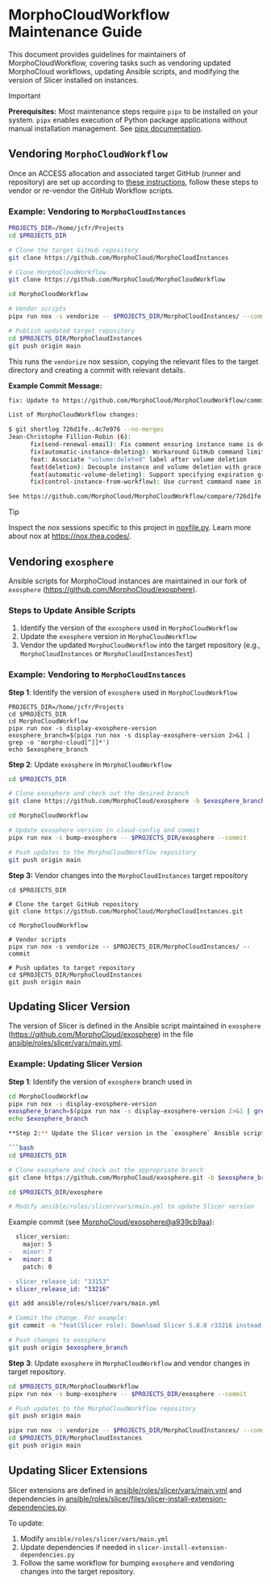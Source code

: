 # MorphoCloudWorkflow Maintenance Guide

This document provides guidelines for maintainers of MorphoCloudWorkflow,
covering tasks such as vendoring updated MorphoCloud workflows, updating Ansible
scripts, and modifying the version of Slicer installed on instances.

> [!IMPORTANT]
>
> **Prerequisites:** Most maintenance steps require `pipx` to be installed on
> your system. `pipx` enables execution of Python package applications without
> manual installation management. See
> [pipx documentation](https://pipx.pypa.io/).

## Vendoring `MorphoCloudWorkflow`

Once an ACCESS allocation and associated target GitHub (runner and repository)
are set up according to
[these instructions](https://github.com/MorphoCloud/MorphoCloudWorkflow/blob/main/README.md),
follow these steps to vendor or re-vendor the GitHub Workflow scripts.

### Example: Vendoring to `MorphoCloudInstances`

```bash
PROJECTS_DIR=/home/jcfr/Projects
cd $PROJECTS_DIR

# Clone the target GitHub repository
git clone https://github.com/MorphoCloud/MorphoCloudInstances

# Clone MorphoCloudWorkflow
git clone https://github.com/MorphoCloud/MorphoCloudWorkflow

cd MorphoCloudWorkflow

# Vendor scripts
pipx run nox -s vendorize -- $PROJECTS_DIR/MorphoCloudInstances/ --commit

# Publish updated target repository
cd $PROJECTS_DIR/MorphoCloudInstances
git push origin main
```

This runs the `vendorize` nox session, copying the relevant files to the target
directory and creating a commit with relevant details.

**Example Commit Message:**

```bash
fix: Update to https://github.com/MorphoCloud/MorphoCloudWorkflow/commit/4c7e076

List of MorphoCloudWorkflow changes:

$ git shortlog 726d1fe..4c7e076 --no-merges
Jean-Christophe Fillion-Robin (6):
      fix(send-renewal-email): Fix comment ensuring instance name is defined
      fix(automatic-instance-deleting): Workaround GitHub command limitation
      feat: Associate "volume:deleted" label after volume deletion
      feat(deletion): Decouple instance and volume deletion with grace period
      feat(automatic-volume-deleting): Support specifying expiration grace period
      fix(control-instance-from-workflow): Use current command name in comment

See https://github.com/MorphoCloud/MorphoCloudWorkflow/compare/726d1fe..4c7e076
```

> [!TIP]
>
> Inspect the nox sessions specific to this project in
> [noxfile.py](https://github.com/MorphoCloud/MorphoCloudWorkflow/blob/main/noxfile.py).
> Learn more about nox at https://nox.thea.codes/.

## Vendoring `exosphere`

Ansible scripts for MorphoCloud instances are maintained in our fork of
`exosphere` (https://github.com/MorphoCloud/exosphere).

### Steps to Update Ansible Scripts

1. Identify the version of the `exosphere` used in `MorphoCloudWorkflow`
2. Update the `exosphere` version in `MorphoCloudWorkflow`
3. Vendor the updated `MorphoCloudWorkflow` into the target repository (e.g.,
   `MorphoCloudInstances` or `MorphoCloudInstancesTest`)

### Example: Vendoring to `MorphoCloudInstances`

**Step 1**: Identify the version of `exosphere` used in `MorphoCloudWorkflow`

```
PROJECTS_DIR=/home/jcfr/Projects
cd $PROJECTS_DIR
cd MorphoCloudWorkflow
pipx run nox -s display-exosphere-version
exosphere_branch=$(pipx run nox -s display-exosphere-version 2>&1 | grep -o 'morpho-cloud[^]]*')
echo $exosphere_branch 
```

**Step 2**: Update `exosphere` in `MorphoCloudWorkflow`

```bash
cd $PROJECTS_DIR

# Clone exosphere and check out the desired branch
git clone https://github.com/MorphoCloud/exosphere -b $exosphere_branch

cd MorphoCloudWorkflow

# Update exosphere version in cloud-config and commit
pipx run nox -s bump-exosphere -- $PROJECTS_DIR/exosphere --commit

# Push updates to the MorphoCloudWorkflow repository
git push origin main
```

**Step 3:** Vendor changes into the `MorphoCloudInstances` target repository

```
cd $PROJECTS_DIR

# Clone the target GitHub repository
git clone https://github.com/MorphoCloud/MorphoCloudInstances.git

cd MorphoCloudWorkflow

# Vendor scripts
pipx run nox -s vendorize -- $PROJECTS_DIR/MorphoCloudInstances/ --commit

# Push updates to target repository
cd $PROJECTS_DIR/MorphoCloudInstances
git push origin main
```

## Updating Slicer Version

The version of Slicer is defined in the Ansible script maintained in `exosphere`
(https://github.com/MorphoCloud/exosphere) in the file
[ansible/roles/slicer/vars/main.yml][ansible-slicer-vars-main-yml].

### Example: Updating Slicer Version

**Step 1**: Identify the version of `exosphere` branch used in
```bash
cd MorphoCloudWorkflow
pipx run nox -s display-exosphere-version
exosphere_branch=$(pipx run nox -s display-exosphere-version 2>&1 | grep -o 'morpho-cloud[^]]*')
echo $exosphere_branch 

**Step 2:** Update the Slicer version in the `exosphere` Ansible script:

```bash
cd $PROJECTS_DIR

# Clone exosphere and check out the appropriate branch
git clone https://github.com/MorphoCloud/exosphere.git -b $exosphere_branch

cd $PROJECTS_DIR/exosphere

# Modify ansible/roles/slicer/vars/main.yml to update Slicer version
```

Example commit (see
[MorphoCloud/exosphere@a939cb9aa](https://github.com/MorphoCloud/exosphere/commit/a939cb9aa05ff91e106bcf8d4e438e8c0358c773)):

```diff
  slicer_version:
    major: 5
-   minor: 7
+   minor: 8
    patch: 0

- slicer_release_id: "33153"
+ slicer_release_id: "33216"
```

```bash
git add ansible/roles/slicer/vars/main.yml

# Commit the change. For example:
git commit -m "feat(Slicer role): Download Slicer 5.8.0 r33216 instead of 5.7.0 r33153"

# Push changes to exosphere
git push origin $exosphere_branch
```

**Step 3**: Update `exosphere` in `MorphoCloudWorkflow` and vendor changes in
target repository.

```bash
cd $PROJECTS_DIR/MorphoCloudWorkflow
pipx run nox -s bump-exosphere -- $PROJECTS_DIR/exosphere --commit

# Push updates to the MorphoCloudWorkflow repository
git push origin main

pipx run nox -s vendorize -- $PROJECTS_DIR/MorphoCloudInstances/ --commit
cd $PROJECTS_DIR/MorphoCloudInstances
git push origin main
```


## Updating Slicer Extensions

Slicer extensions are defined in
[ansible/roles/slicer/vars/main.yml][ansible-slicer-vars-main-yml] and
dependencies in
[ansible/roles/slicer/files/slicer-install-extension-dependencies.py][slicer-install-extension-dependencies-py].

To update:

1. Modify `ansible/roles/slicer/vars/main.yml`
2. Update dependencies if needed in `slicer-install-extension-dependencies.py`
3. Follow the same workflow for bumping `exosphere` and vendoring changes into
   the target repository.

[ansible-slicer-vars-main-yml]:
  https://github.com/MorphoCloud/exosphere/blob/morpho-cloud-portal-2024.07.17-78a7e2d93/ansible/roles/slicer/vars/main.yml
[slicer-install-extension-dependencies-py]:
  https://github.com/MorphoCloud/exosphere/blob/morpho-cloud-portal-2024.07.17-78a7e2d93/ansible/roles/slicer/files/slicer-install-extension-dependencies.py
